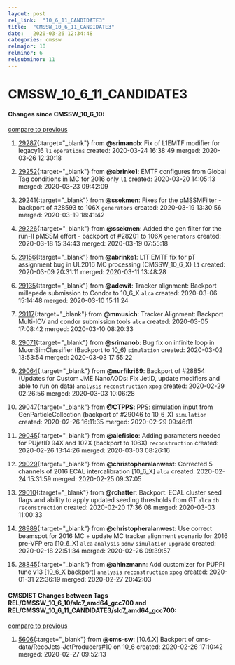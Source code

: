 ```yaml
---
layout: post
rel_link:  "10_6_11_CANDIDATE3"
title:  "CMSSW_10_6_11_CANDIDATE3"
date:   2020-03-26 12:34:48
categories: cmssw
relmajor: 10
relminor: 6
relsubminor: 11
---
```


# CMSSW_10_6_11_CANDIDATE3
#### Changes since CMSSW_10_6_10:
[compare to previous](https://github.com/cms-sw/cmssw/compare/CMSSW_10_6_10...CMSSW_10_6_11_CANDIDATE3)



1. [29287](http://github.com/cms-sw/cmssw/pull/29287){:target="_blank"}  from **@srimanob**: Fix of L1EMTF modifier for legacy16 `l1`  `operations`  created: 2020-03-24 16:38:49 merged: 2020-03-26 12:30:18



2. [29252](http://github.com/cms-sw/cmssw/pull/29252){:target="_blank"}  from **@abrinke1**: EMTF configures from Global Tag conditions in MC for 2016 only `l1`  created: 2020-03-20 14:05:13 merged: 2020-03-23 09:42:09



3. [29241](http://github.com/cms-sw/cmssw/pull/29241){:target="_blank"}  from **@ssekmen**: Fixes for the pMSSMFilter - backport of #28593 to 106X `generators`  created: 2020-03-19 13:30:56 merged: 2020-03-19 18:41:42



4. [29226](http://github.com/cms-sw/cmssw/pull/29226){:target="_blank"}  from **@ssekmen**: Added the gen filter for the run-II pMSSM effort - backport of #28201 to 106X `generators`  created: 2020-03-18 15:34:43 merged: 2020-03-19 07:55:18



5. [29156](http://github.com/cms-sw/cmssw/pull/29156){:target="_blank"}  from **@abrinke1**: L1T EMTF fix for pT assignment bug in UL2016 MC processing (CMSSW_10_6_X) `l1`  created: 2020-03-09 20:31:11 merged: 2020-03-11 13:48:28



6. [29135](http://github.com/cms-sw/cmssw/pull/29135){:target="_blank"}  from **@adewit**: Tracker alignment: Backport millepede submission to Condor to 10_6_X `alca`  created: 2020-03-06 15:14:48 merged: 2020-03-10 15:11:24



7. [29117](http://github.com/cms-sw/cmssw/pull/29117){:target="_blank"}  from **@mmusich**: Tracker Alignment: Backport Multi-IOV and condor submission tools `alca`  created: 2020-03-05 17:08:42 merged: 2020-03-10 08:20:33



8. [29071](http://github.com/cms-sw/cmssw/pull/29071){:target="_blank"}  from **@srimanob**: Bug fix on infinite loop in MuonSimClassifier (Backport to 10_6) `simulation`  created: 2020-03-02 13:53:54 merged: 2020-03-03 17:55:22



9. [29064](http://github.com/cms-sw/cmssw/pull/29064){:target="_blank"}  from **@nurfikri89**: Backport of #28854 (Updates for Custom JME NanoAODs: Fix JetID, update modifiers and able to run on data) `analysis`  `reconstruction`  `xpog`  created: 2020-02-29 02:26:56 merged: 2020-03-03 10:06:28



10. [29047](http://github.com/cms-sw/cmssw/pull/29047){:target="_blank"}  from **@CTPPS**: PPS: simulation input from GenParticleCollection (backport of #29046 to 10_6_X) `simulation`  created: 2020-02-26 16:11:35 merged: 2020-02-29 09:46:11



11. [29045](http://github.com/cms-sw/cmssw/pull/29045){:target="_blank"}  from **@alefisico**: Adding parameters needed for PUjetID 94X and 102X (backport to 106X) `reconstruction`  created: 2020-02-26 13:14:26 merged: 2020-03-03 08:26:16



12. [29029](http://github.com/cms-sw/cmssw/pull/29029){:target="_blank"}  from **@christopheralanwest**: Corrected 5 channels of 2016 ECAL intercalibration [10_6_X] `alca`  created: 2020-02-24 15:31:59 merged: 2020-02-25 09:37:05



13. [29010](http://github.com/cms-sw/cmssw/pull/29010){:target="_blank"}  from **@rchatter**: Backport: ECAL cluster seed flags and ability to apply updated seeding thresholds from GT `alca`  `db`  `reconstruction`  created: 2020-02-20 17:36:08 merged: 2020-03-03 11:00:33



14. [28989](http://github.com/cms-sw/cmssw/pull/28989){:target="_blank"}  from **@christopheralanwest**: Use correct beamspot for 2016 MC + update MC tracker alignment scenario for 2016 pre-VFP era [10_6_X] `alca`  `analysis`  `pdmv`  `simulation`  `upgrade`  created: 2020-02-18 22:51:34 merged: 2020-02-26 09:39:57



15. [28845](http://github.com/cms-sw/cmssw/pull/28845){:target="_blank"}  from **@ahinzmann**: Add customizer for PUPPI tune v13 [10_6_X backport] `analysis`  `reconstruction`  `xpog`  created: 2020-01-31 22:36:19 merged: 2020-02-27 20:42:03



#### CMSDIST Changes between Tags REL/CMSSW_10_6_10/slc7_amd64_gcc700 and REL/CMSSW_10_6_11_CANDIDATE3/slc7_amd64_gcc700:
[compare to previous](https://github.com/cms-sw/cmsdist/compare/REL/CMSSW_10_6_10/slc7_amd64_gcc700...REL/CMSSW_10_6_11_CANDIDATE3/slc7_amd64_gcc700)



1. [5606](http://github.com/cms-sw/cmsdist/pull/5606){:target="_blank"}  from **@cms-sw**: [10.6.X] Backport of cms-data/RecoJets-JetProducers#10 on 10_6 created: 2020-02-26 17:10:42 merged: 2020-02-27 09:52:13
